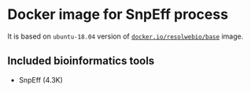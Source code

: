 # Docker image for SnpEff process

It is based on `ubuntu-18.04` version of [`docker.io/resolwebio/base`](
https://hub.docker.com/r/resolwebio/base/) image.

Included bioinformatics tools
-----------------------------
* SnpEff (4.3K)
